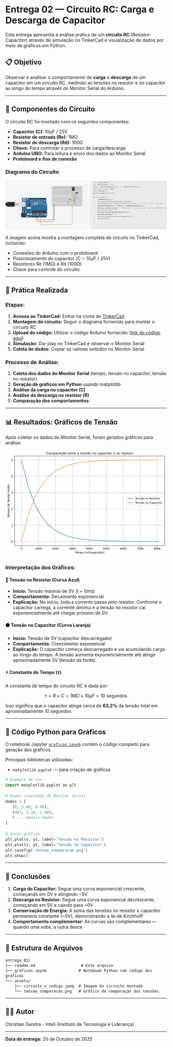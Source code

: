 # Entrega 02 — Circuito RC: Carga e Descarga de Capacitor

Esta entrega apresenta a análise prática de um **circuito RC** (Resistor-Capacitor) através de simulação no TinkerCad e visualização de dados por meio de gráficos em Python.

## 📋 Objetivo

Observar e analisar o comportamento de **carga** e **descarga** de um capacitor em um circuito RC, medindo as tensões no resistor e no capacitor ao longo do tempo através do Monitor Serial do Arduino.

---

## 🔌 Componentes do Circuito

O circuito RC foi montado com os seguintes componentes:

- **Capacitor (C):** 10µF / 25V
- **Resistor de entrada (Re):** 1MΩ
- **Resistor de descarga (Rd):** 100Ω
- **Chave:** Para controlar o processo de carga/descarga
- **Arduino UNO:** Para leitura e envio dos dados ao Monitor Serial
- **Protoboard e fios de conexão**

### Diagrama do Circuito

![Circuito RC montado no TinkerCad](./assets/circuito_e_codigo.jpeg)

A imagem acima mostra a montagem completa do circuito no TinkerCad, incluindo:

- Conexões do Arduino com o protoboard
- Posicionamento do capacitor (C = 10µF / 25V)
- Resistores Re (1MΩ) e Rd (100Ω)
- Chave para controle do circuito

---

## 🧪 Prática Realizada

### Etapas:

1. **Acesso ao TinkerCad:** Entrar na conta do [TinkerCad](https://www.tinkercad.com)
2. **Montagem do circuito:** Seguir o diagrama fornecido para montar o circuito RC
3. **Upload do código:** Utilizar o código Arduino fornecido ([link do código aqui](https://exemplo.com))
4. **Simulação:** Dar play no TinkerCad e observar o Monitor Serial
5. **Coleta de dados:** Copiar os valores exibidos no Monitor Serial

### Processo de Análise:

1. **Coleta dos dados do Monitor Serial** (tempo, tensão no capacitor, tensão no resistor)
2. **Geração de gráficos em Python** usando matplotlib
3. **Análise da carga no capacitor (C)**
4. **Análise da descarga no resistor (R)**
5. **Comparação dos comportamentos**

---

## 📊 Resultados: Gráficos de Tensão

Após coletar os dados do Monitor Serial, foram gerados gráficos para análise:

![Comparação entre tensões no capacitor e no resistor](./assets/tensao_comparacao.png)

### Interpretação dos Gráficos:

#### 🔵 Tensão no Resistor (Curva Azul)

- **Início:** Tensão máxima de 5V (t = 0ms)
- **Comportamento:** Decaimento exponencial
- **Explicação:** No início, toda a corrente passa pelo resistor. Conforme o capacitor carrega, a corrente diminui e a tensão no resistor cai exponencialmente até chegar próximo de 0V.

#### 🟠 Tensão no Capacitor (Curva Laranja)

- **Início:** Tensão de 0V (capacitor descarregado)
- **Comportamento:** Crescimento exponencial
- **Explicação:** O capacitor começa descarregado e vai acumulando carga ao longo do tempo. A tensão aumenta exponencialmente até atingir aproximadamente 5V (tensão da fonte).

#### ⚡ Constante de Tempo (τ)

A constante de tempo do circuito RC é dada por:

$$\tau = R \times C = 1M\Omega \times 10\mu F = 10 \text{ segundos}$$

Isso significa que o capacitor atinge cerca de **63,2%** da tensão total em aproximadamente 10 segundos.

---

## 🐍 Código Python para Gráficos

O notebook Jupyter [`graficos.ipynb`](./graficos.ipynb) contém o código completo para geração dos gráficos.

Principais bibliotecas utilizadas:

- `matplotlib.pyplot` — para criação de gráficos

```python
# Exemplo de uso
import matplotlib.pyplot as plt

# Dados coletados do Monitor Serial
dados = [
   (0, 5.00, 0.00),
   (401, 3.34, 1.66),
   # ... demais dados
]

# Gerar gráfico
plt.plot(x, y1, label='Tensão no Resistor')
plt.plot(x, y2, label='Tensão no Capacitor')
plt.savefig('tensao_comparacao.png')
plt.show()
```

---

## 🎯 Conclusões

1. **Carga do Capacitor:** Segue uma curva exponencial crescente, começando em 0V e atingindo ~5V
2. **Descarga no Resistor:** Segue uma curva exponencial decrescente, começando em 5V e caindo para ~0V
3. **Conservação de Energia:** A soma das tensões no resistor e capacitor permanece constante (~5V), demonstrando a lei de Kirchhoff
4. **Comportamento complementar:** As curvas são complementares — quando uma sobe, a outra desce

---

## 📂 Estrutura de Arquivos

```
entrega_02/
├── readme.md                    # Este arquivo
├── graficos.ipynb              # Notebook Python com código dos gráficos
└── assets/
    ├── circuito_e_codigo.jpeg  # Imagem do circuito montado
    └── tensao_comparacao.png   # Gráfico de comparação das tensões
```

---

## 👨‍💻 Autor

Christian Gandra - Inteli (Instituto de Tecnologia e Liderança)

---

**Data de entrega:** 20 de Outubro de 2025
